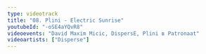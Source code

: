 ```yaml
---
type: videotrack
title: "08. Plini - Electric Sunrise"
youtubeId: "-oSE4aYQvR8"
videoevents: "David Maxim Micic, DispersE, Plini в Patronaat"
videoartists: ["Disperse"]
---
```

